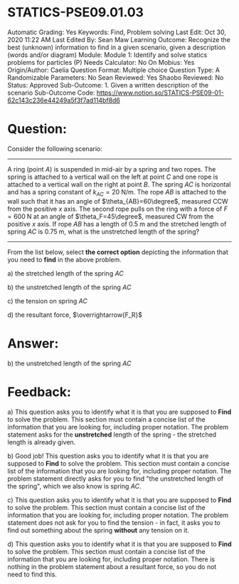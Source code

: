# STATICS-PSE09.01.03

Automatic Grading: Yes
Keywords: Find, Problem solving
Last Edit: Oct 30, 2020 11:22 AM
Last Edited By: Sean Maw
Learning Outcome: Recognize the best (unknown) information to find in a given scenario, given a description (words and/or diagram)
Module: Module 1: Identify and solve statics problems for particles (P)
Needs Calculator: No
On Mobius: Yes
Origin/Author: Caelia
Question Format: Multiple choice
Question Type: A
Randomizable Parameters: No
Sean Reviewed: Yes
Shaobo Reviewed: No
Status: Approved
Sub-Outcome: 1. Given a written description of the scenario
Sub-Outcome Code: https://www.notion.so/STATICS-PSE09-01-62c143c236e44249a5f3f7ad114bf8d6

# Question:

Consider the following scenario:

---

A ring (point $A$) is suspended in mid-air by a spring and two ropes.  The spring is attached to a vertical wall on the left at point $C$ and one rope is attached to a vertical wall on the right at point $B$. The spring $AC$ is horizontal and has a spring constant of $k_{AC}=20\;\mathrm{N/m}$. The rope $AB$ is attached to the wall such that it has an angle of $\theta_{AB}=60\degree$, measured CCW from the positive $x$ axis.  The second rope pulls on the ring with a force of $F=600\;\mathrm{N}$ at an angle of $\theta_F=45\degree$, measured CW from the positive $x$ axis.  If rope $AB$ has a length of $0.5\;\mathrm{m}$ and the stretched length of spring $AC$ is $0.75\;\mathrm{m}$, what is the unstretched length of the spring?

---

From the list below, select **the correct option** depicting the information that you need to **find** in the above problem.  

a) the stretched length of the spring $AC$

b) the unstretched length of the spring $AC$

c) the tension on spring $AC$

d) the resultant force, $\overrightarrow{F_R}$

# Answer:

b) the unstretched length of the spring $AC$

# Feedback:

a) This question asks you to identify what it is that you are supposed to **Find** to solve the problem. This section must contain a concise list of the information that you are looking for, including proper notation. The problem statement asks for the **unstretched** length of the spring - the stretched length is already given.

b) Good job! This question asks you to identify what it is that you are supposed to **Find** to solve the problem. This section must contain a concise list of the information that you are looking for, including proper notation. The problem statement directly asks for you to find "the unstretched length of the spring", which we also know is spring $AC$.

c) This question asks you to identify what it is that you are supposed to **Find** to solve the problem. This section must contain a concise list of the information that you are looking for, including proper notation. The problem statement does not ask for you to find the tension - in fact, it asks you to find out something about the spring **without** any tension on it. 

d) This question asks you to identify what it is that you are supposed to **Find** to solve the problem. This section must contain a concise list of the information that you are looking for, including proper notation. There is nothing in the problem statement about a resultant force, so you do not need to find this.